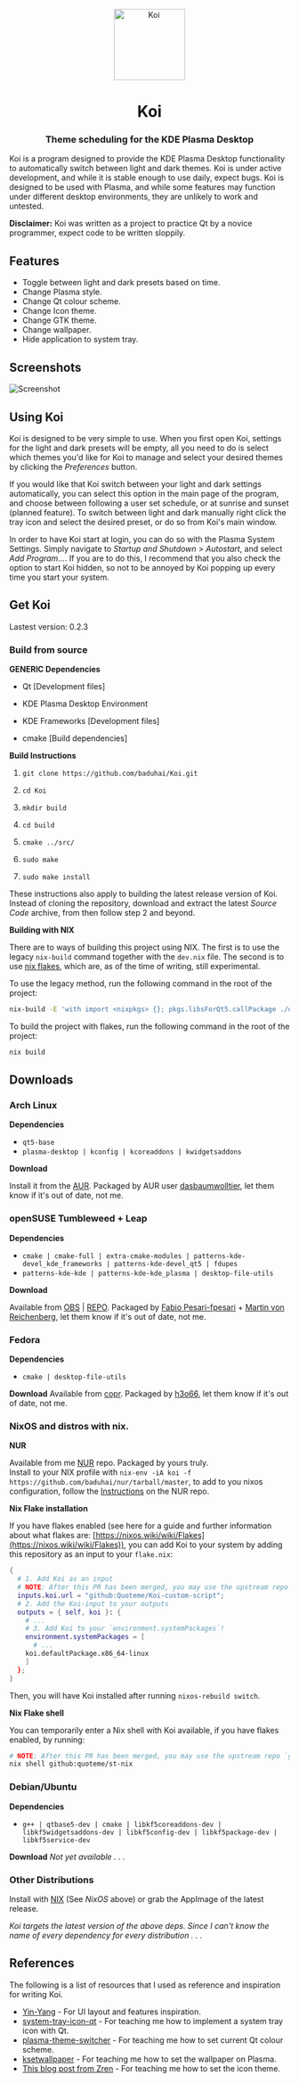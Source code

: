 <p align="center"><img src="src/resources/icons/koi.svg" alt="Koi" width="128" height="128"></p>

<h1 align="center">Koi</h1> 

<h3 align="center">Theme scheduling for the KDE Plasma Desktop</h3>

Koi is a program designed to provide the KDE Plasma Desktop functionality to automatically switch between light and dark themes. Koi is under active development, and while it is stable enough to use daily, expect bugs. Koi is designed to be used with Plasma, and while some features may function under different desktop environments, they are unlikely to work and untested.

**Disclaimer:** Koi was written as a project to practice Qt by a novice programmer,  expect code to be written sloppily.

## Features

- Toggle between light and dark presets based on time.
- Change Plasma style.
- Change Qt colour scheme.
- Change Icon theme.
- Change GTK theme.
- Change wallpaper.
- Hide application to system tray.

## Screenshots

![Screenshot](screenshot.png)

## Using Koi

Koi is designed to be very simple to use. When you first open Koi, settings for the light and dark presets will be empty, all you need to do is select which themes you'd like for Koi to manage and select your desired themes by clicking the *Preferences* button. 

If you would like that Koi switch between your light and dark settings automatically, you can select this option in the main page of the program, and choose between following a user set schedule, or at sunrise and sunset (planned feature). To switch between light and dark manually right click the tray icon and select the desired preset, or do so from Koi's main window.

In order to have Koi start at login, you can do so with the Plasma System Settings. Simply navigate to *Startup and Shutdown* > *Autostart*, and select *Add Program...*. If you are to do this, I recommend that you also check the option to start Koi hidden, so not to be annoyed by Koi popping up every time you start your system.

## Get Koi

Lastest version: 0.2.3

### Build from source

**GENERIC Dependencies**

- Qt [Development files]

- KDE Plasma Desktop Environment

- KDE Frameworks [Development files]

- cmake [Build dependencies]

**Build Instructions**

1. `git clone https://github.com/baduhai/Koi.git`

2. `cd Koi`

3. `mkdir build`

4. `cd build`

5. `cmake ../src/`

6. `sudo make`

7. `sudo make install`

These instructions also apply to building the latest release version of Koi. Instead of cloning the repository, download and extract the latest *Source Code* archive, from then follow step 2 and beyond.

**Building with NIX**

There are to ways of building this project using NIX. The first is to use the legacy `nix-build` command together with the `dev.nix` file. The second is to use [nix flakes](https://nixos.wiki/wiki/Flakes), which are, as of the time of writing, still experimental.

To use the legacy method, run the following command in the root of the project:

```bash
nix-build -E 'with import <nixpkgs> {}; pkgs.libsForQt5.callPackage ./dev.nix {}'
```
To build the project with flakes, run the following command in the root of the project:

```bash
nix build
```

## Downloads

### Arch Linux

**Dependencies**
- `qt5-base`
- `plasma-desktop | kconfig | kcoreaddons | kwidgetsaddons`

**Download**

Install it from the [AUR](https://aur.archlinux.org/packages/koi/). Packaged by AUR user [dasbaumwolltier](https://aur.archlinux.org/account/dasbaumwolltier), let them know if it's out of date, not me.

### openSUSE Tumbleweed + Leap

**Dependencies**

- `cmake | cmake-full | extra-cmake-modules | patterns-kde-devel_kde_frameworks | patterns-kde-devel_qt5 | fdupes`
- `patterns-kde-kde | patterns-kde-kde_plasma | desktop-file-utils`

**Download**

Available from [OBS](https://build.opensuse.org/package/show/home:ozu/koi) | [REPO](https://download.opensuse.org/repositories/home:/ozu:/). Packaged by [Fabio Pesari-fpesari](https://github.com/fpesari) + [Martin von Reichenberg](https://github.com/MartinVonReichenberg), let them know if it's out of date, not me.

### Fedora

**Dependencies**
- `cmake | desktop-file-utils`

**Download**
Available from [copr](https://copr.fedorainfracloud.org/coprs/birkch/Koi/). Packaged by [h3o66](https://github.com/h3o66), let them know if it's out of date, not me.

### NixOS and distros with nix.

**NUR**

Available from me [NUR](https://nur.nix-community.org/repos/baduhai/) repo. Packaged by yours truly.  
Install to your NIX profile with `nix-env -iA koi -f https://github.com/baduhai/nur/tarball/master`, to add to you nixos configuration, follow the [Instructions](https://github.com/nix-community/nur#installation) on the NUR repo.

**Nix Flake installation**

If you have flakes enabled (see here for a guide and further information about what flakes are: [https://nixos.wiki/wiki/Flakes](https://nixos.wiki/wiki/Flakes)), you can add Koi to your system by adding this repository as an input to your `flake.nix`:

```nix
{
  # 1. Add Koi as an input
  # NOTE: After this PR has been merged, you may use the upstream repo `"github:baduhai/Koi";` instead.
  inputs.koi.url = "github:Quoteme/Koi-custom-script";
  # 2. Add the Koi-input to your outputs
  outputs = { self, koi }: {
    # ...
    # 3. Add Koi to your `environment.systemPackages`!
    environment.systemPackages = [
      # ...
    koi.defaultPackage.x86_64-linux
    ]
  };
}
```

Then, you will have Koi installed after running `nixos-rebuild switch`.

**Nix Flake shell**

You can temporarily enter a Nix shell with Koi available, if you have flakes enabled, by running:

```bash
# NOTE: After this PR has been merged, you may use the upstream repo `github:baduhai/Koi` instead.
nix shell github:quoteme/st-nix
```

### Debian/Ubuntu

**Dependencies**
- `g++ | qtbase5-dev | cmake | libkf5coreaddons-dev | libkf5widgetsaddons-dev | libkf5config-dev | libkf5package-dev | libkf5service-dev`

**Download**
_Not yet available . . ._

### Other Distributions

Install with [NIX](https://nixos.org/download.html) (See *NixOS* above) or grab the AppImage of the latest release.

_Koi targets the latest version of the above deps. Since I can't know the name of every dependency for every distribution . . ._


## References

The following is a list of resources that I used as reference and inspiration for writing Koi.

- [Yin-Yang](https://github.com/daehruoydeef/Yin-Yang) - For UI layout and features inspiration.
- [system-tray-icon-qt](https://github.com/C0D1UM/system-tray-icon-qt) - For teaching me how to implement a system tray icon with Qt.
- [plasma-theme-switcher](https://github.com/maldoinc/plasma-theme-switcher) - For teaching me how to set current Qt colour scheme.
- [ksetwallpaper](https://github.com/pashazz/ksetwallpaper) - For teaching me how to set the wallpaper on Plasma.
- [This blog post from Zren](https://zren.github.io/2020/04/28/how-to-change-plasma-icon-theme-in-the-terminal) - For teaching me how to set the icon theme.

